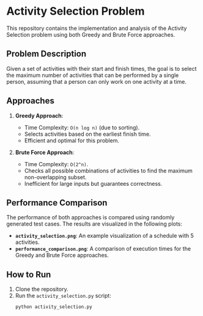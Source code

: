 # Activity Selection Problem

This repository contains the implementation and analysis of the Activity Selection problem using both Greedy and Brute Force approaches.

## Problem Description
Given a set of activities with their start and finish times, the goal is to select the maximum number of activities that can be performed by a single person, assuming that a person can only work on one activity at a time.

## Approaches
1. **Greedy Approach**: 
   - Time Complexity: `O(n log n)` (due to sorting).
   - Selects activities based on the earliest finish time.
   - Efficient and optimal for this problem.

2. **Brute Force Approach**:
   - Time Complexity: `O(2^n)`.
   - Checks all possible combinations of activities to find the maximum non-overlapping subset.
   - Inefficient for large inputs but guarantees correctness.

## Performance Comparison
The performance of both approaches is compared using randomly generated test cases. The results are visualized in the following plots:

- **`activity_selection.png`**: An example visualization of a schedule with 5 activities.
- **`performance_comparison.png`**: A comparison of execution times for the Greedy and Brute Force approaches.

## How to Run
1. Clone the repository.
2. Run the `activity_selection.py` script:
   ```bash
   python activity_selection.py